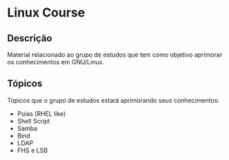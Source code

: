 # Linux Course

## Descrição

Material relacionado ao grupo de estudos que tem como objetivo aprimorar os conhecimentos em GNU/Linux.

## Tópicos

Tópicos que o grupo de estudos estará aprimorando seus conhecimentos:

* Puias (RHEL like)
* Shell Script
* Samba
* Bind
* LDAP
* FHS e LSB
